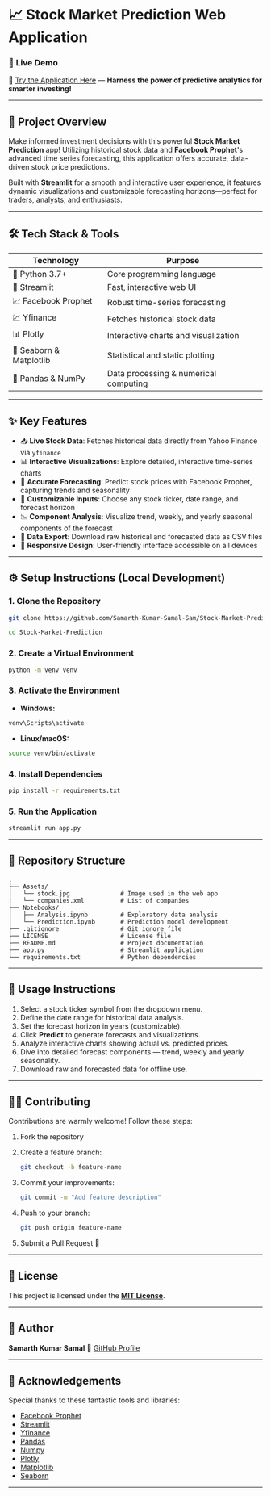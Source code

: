 # 📈 Stock Market Prediction Web Application

### 🚀 **Live Demo**

🔗 [Try the Application Here](https://sam-stock-market-prediction.streamlit.app/) — **Harness the power of predictive analytics for smarter investing!**

---

## 📌 Project Overview

Make informed investment decisions with this powerful **Stock Market Prediction** app! Utilizing historical stock data and **Facebook Prophet**'s advanced time series forecasting, this application offers accurate, data-driven stock price predictions.

Built with **Streamlit** for a smooth and interactive user experience, it features dynamic visualizations and customizable forecasting horizons—perfect for traders, analysts, and enthusiasts.

---

## 🛠️ Tech Stack & Tools

| Technology              | Purpose                               |
| ----------------------- | ------------------------------------- |
| 🐍 Python 3.7+          | Core programming language             |
| 🚀 Streamlit            | Fast, interactive web UI              |
| 📈 Facebook Prophet     | Robust time-series forecasting        |
| 💹 Yfinance             | Fetches historical stock data         |
| 📊 Plotly               | Interactive charts and visualization  |
| 🎨 Seaborn & Matplotlib | Statistical and static plotting       |
| 🐼 Pandas & NumPy       | Data processing & numerical computing |

---

## ✨ Key Features

* 📥 **Live Stock Data**: Fetches historical data directly from Yahoo Finance via `yfinance`
* 📊 **Interactive Visualizations**: Explore detailed, interactive time-series charts
* 🔮 **Accurate Forecasting**: Predict stock prices with Facebook Prophet, capturing trends and seasonality
* 🎯 **Customizable Inputs**: Choose any stock ticker, date range, and forecast horizon
* 📉 **Component Analysis**: Visualize trend, weekly, and yearly seasonal components of the forecast
* 💾 **Data Export**: Download raw historical and forecasted data as CSV files
* 📱 **Responsive Design**: User-friendly interface accessible on all devices

---

## ⚙️ Setup Instructions (Local Development)

### 1. Clone the Repository

```bash
git clone https://github.com/Samarth-Kumar-Samal-Sam/Stock-Market-Prediction.git

cd Stock-Market-Prediction
```

### 2. Create a Virtual Environment

```bash
python -m venv venv
```

### 3. Activate the Environment

* **Windows:**

```bash
venv\Scripts\activate
```

* **Linux/macOS:**

```bash
source venv/bin/activate
```

### 4. Install Dependencies

```bash
pip install -r requirements.txt
```

### 5. Run the Application

```bash
streamlit run app.py
```

---

## 📁 Repository Structure

```plaintext
.
├── Assets/
│   └── stock.jpg              # Image used in the web app
|   └── companies.xml          # List of companies 
├── Notebooks/
│   ├── Analysis.ipynb         # Exploratory data analysis
│   └── Prediction.ipynb       # Prediction model development
├── .gitignore                 # Git ignore file
├── LICENSE                    # License file
├── README.md                  # Project documentation
├── app.py                     # Streamlit application
└── requirements.txt           # Python dependencies
```

---

## 🚀 Usage Instructions

1. Select a stock ticker symbol from the dropdown menu.
2. Define the date range for historical data analysis.
3. Set the forecast horizon in years (customizable).
4. Click **Predict** to generate forecasts and visualizations.
5. Analyze interactive charts showing actual vs. predicted prices.
6. Dive into detailed forecast components — trend, weekly and yearly seasonality.
7. Download raw and forecasted data for offline use.

---

## 👨‍💻 Contributing

Contributions are warmly welcome! Follow these steps:

1. Fork the repository

2. Create a feature branch:

   ```bash
   git checkout -b feature-name
   ```

3. Commit your improvements:

   ```bash
   git commit -m "Add feature description"
   ```

4. Push to your branch:

   ```bash
   git push origin feature-name
   ```

5. Submit a Pull Request 🚀

---

## 📜 License

This project is licensed under the **[MIT License](LICENSE)**.

---

## 👤 Author

**Samarth Kumar Samal**
🔗 [GitHub Profile](https://github.com/Samarth-Kumar-Samal-Sam)

---

## 🙏 Acknowledgements

Special thanks to these fantastic tools and libraries:

* [Facebook Prophet](https://facebook.github.io/prophet/docs/quick_start.html)
* [Streamlit](https://docs.streamlit.io/)
* [Yfinance](https://pypi.org/project/yfinance/)
* [Pandas](https://pandas.pydata.org/docs/)
* [Numpy](https://numpy.org/doc/stable/)
* [Plotly](https://plotly.com/python/)
* [Matplotlib](https://matplotlib.org/)
* [Seaborn](https://seaborn.pydata.org/)

---
